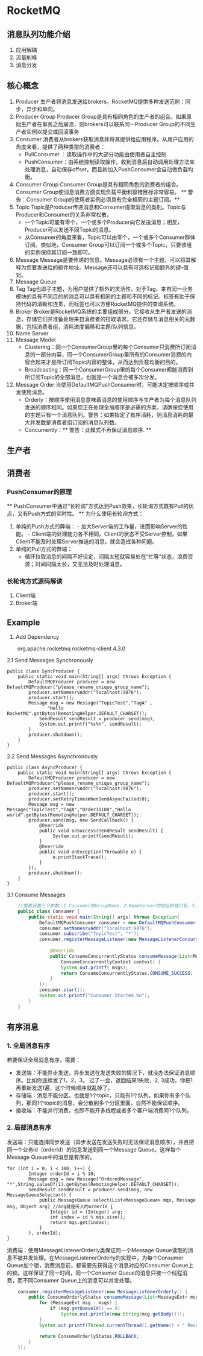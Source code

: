 # RocketMQ

## 消息队列功能介绍
1. 应用解耦
2. 流量削峰
3. 消息分发

## 核心概念
1.	Producer
生产者将消息发送给brokers。RocketMQ提供多种发送范例：同步，异步和单向。
2.	Producer Group
Producer Group是具有相同角色的生产者的组合。如果原始生产者在事务之后崩溃，则brokers可以联系同一Producer Group的不同生产者实例以提交或回滚事务
3.	Consumer
消费者从brokers获取消息并将其提供给应用程序。从用户应用的角度来看，提供了两种类型的消费者：
	-	PullConsumer ：读取操作中的大部分功能由使用者自主控制
	-	PushConsumer：由系统控制读取操作，收到消息后自动调用处理方法来处理消息，自动保存offset，而且新加入PushConsumer会自动做负载均衡。
4.	Consumer Group
Consumer Group是具有相同角色的消费者的组合。Consumer Group使消息消费方面实现负载平衡和容错目标非常容易。 ** 警告：Consumer Group的使用者实例必须具有完全相同的主题订阅。**
5.	Topic
Topic是Producer传递消息和Consumer提取消息的类别。Topic与Producer和Consumer的关系非常松散。
	-	一个Topic可能有零个，一个或多个Producer向它发送消息；相反，Producer可以发送不同Topic的消息。
	-	从Consumer的角度来看，Topic可以由零个，一个或多个Consumer群体订阅。类似地，Consumer Group可以订阅一个或多个Topic，只要该组的实例保持其订阅一致即可。
6.	Message
Message是要传递的信息。Message必须有一个主题，可以将其解释为您要发送给的邮件地址。Message还可以具有可选标记和额外的键-值对。
7.	Message Queue
8.	Tag
Tag也即子主题，为用户提供了额外的灵活性。对于Tag，来自同一业务模块的具有不同目的的消息可以具有相同的主题和不同的标记。标签有助于保持代码的清晰和连贯，而标签也可以方便RocketMQ提供的查询系统。
9.	Broker
Broker是RocketMQ系统的主要组成部分。它接收从生产者发送的消息，存储它们并准备处理来自消费者的拉取请求。它还存储与消息相关的元数据，包括消费者组，消耗进度偏移和主题/队列信息。
10.	Name Server
11.	Message Model
	-	Clustering：同一个ConsumerGroup里的每个Consumer只消费所订阅消息的一部分内容，同一个ConsumerGroup里所有的Consumer消费的内容合起来才是所订阅Topic内容的整体，从而达到负载均衡的目的。
	-	Broadcasting：同一个ConsumerGroup里的每个Consumer都能消费到所订阅Topic的全部消息，也就是一个消息会被多次分发。
12.	Message Order
当使用DefaultMQPushConsumer时，可能决定按顺序或并发使用消息。
	- Orderly：按顺序使用消息意味着消息的使用顺序与生产者为每个消息队列发送的顺序相同。如果您正在处理全局顺序是必需的方案，请确保您使用的主题只有一个消息队列。警告：如果指定了有序消耗，则消息消耗的最大并发数是消费者组订阅的消息队列数。 
	- Concurrently：** 警告：此模式不再保证消息顺序. **

## 生产者

## 消费者

### PushConsumer的原理
** 
PushConsumer中通过“长轮询”方式达到Push效果，长轮询方式既有Pull的优点，又有Push方式的实时性。
**
为什么使用长轮询方式：    
  1. 单纯的Push方式的弊端：
	- 加大Server端的工作量，进而影响Server的性能。
	- Client端的处理能力各不相同，Client的状态不受Server控制，如果Client不能及时处理Server推送的消息，就会造成各种问题。	
  2. 单纯的Pull方式的弊端：
	  - 循环拉取消息的间隔不好设定，间隔太短就容易处在“忙等”状态，浪费资源；时间间隔太长，又无法及时处理消息。
	  
### 长轮询方式源码解读
1. Client端
2. Broker端


## Example
1. Add Dependency    

	
	<dependency>
   ​     <groupId>org.apache.rocketmq</groupId>
   ​     <artifactId>rocketmq-client</artifactId>
   ​     <version>4.3.0</version>
    </dependency>

2.1 Send Messages Synchronously

	public class SyncProducer {
	    public static void main(String[] args) throws Exception {
	        DefaultMQProducer producer = new  DefaultMQProducer("please_rename_unique_group_name");
	        producer.setNamesrvAddr("localhost:9876");
	        producer.start();
	        Message msg = new Message("TopicTest","TagA" ,
	               "Hello RocketMQ".getBytes(RemotingHelper.DEFAULT_CHARSET));
	            SendResult sendResult = producer.send(msg);
	            System.out.printf("%s%n", sendResult);
	        }
	        producer.shutdown();
	    }
	}

2.2 Send Messages Asynchronously

	public class AsyncProducer {
	    public static void main(String[] args) throws Exception {
	        DefaultMQProducer producer = new DefaultMQProducer("please_rename_unique_group_name"); 
	        producer.setNamesrvAddr("localhost:9876");
	        producer.start();
	        producer.setRetryTimesWhenSendAsyncFailed(0);
	        Message msg = new Message("TopicTest","TagA","OrderID188","Hello world".getBytes(RemotingHelper.DEFAULT_CHARSET));
	        producer.send(msg, new SendCallback() {
	            @Override
	            public void onSuccess(SendResult sendResult) {
	                 System.out.printf(sendResult);
	            }
	            @Override
	            public void onException(Throwable e) {
	                 e.printStackTrace();
	            }
	        });
	        producer.shutdown();
	    }
	}

3.1 Consume Messages

```java
	//需要设置三个参数：1.Consumer的GroupName，2.NameServer的地址和端口号，3.要订阅的Topic
	public class Consumer {
	    public static void main(String[] args) throws Exception{
	        DefaultMQPushConsumer consumer = new DefaultMQPushConsumer("please_rename_unique_group_name");
	        consumer.setNamesrvAddr("localhost:9876");
	        consumer.subscribe("TopicTest", "*");
	        consumer.registerMessageListener(new MessageListenerConcurrently() {
	
	            @Override
	            public ConsumeConcurrentlyStatus consumeMessage(List<MessageExt> msgs,
	                ConsumeConcurrentlyContext context) {
	                System.out.printf( msgs);
	                return ConsumeConcurrentlyStatus.CONSUME_SUCCESS;
	            }
	        });
	        consumer.start();
	        System.out.printf("Consumer Started.%n");
	    }
	}
 ```

## 有序消息

### 1. 全局消息有序
若要保证全局消息有序，需要：
- 发送端：不能异步发送，异步发送在发送失败的情况下，就没办法保证消息顺序。比如你连续发了1，2，3。 过了一会，返回结果1失败，2, 3成功。你把1再重新发送1遍，这个时候顺序就乱掉了。
- 存储端：消息不能分区。也就是1个topic，只能有1个队列。如果你有多个队列，那同1个topic的消息，会分散到多个分区里面，自然不能保证顺序。
- 接收端：不能并行消费，也即不能开多线程或者多个客户端消费同1个队列。


### 2. 局部消息有序
发送端：只能选择同步发送（异步发送在发送失败时无法保证消息顺序），并且把同一个业务id（orderId）的消息发送到同一个Message Queue。这样每个Message Queue中的消息是有序的。

	for (int i = 0; i < 100; i++) {
			Integer orderId = i % 10;
			Message msg = new Message("OrderedMessage", "*",String.valueOf(i).getBytes(RemotingHelper.DEFAULT_CHARSET));
			SendResult sendResult = producer.send(msg, new MessageQueueSelector() {
				public MessageQueue select(List<MessageQueue> mqs, Message msg, Object arg) //arg就是传入的orderId {
					Integer id = (Integer) arg;
					int index = id % mqs.size();
					return mqs.get(index);
				}
			}, orderId);
	}

消费端：使用MessageListenerOrderly类保证同一个Message Queue读取的消息不被并发处理。在MessageListenerOrderly的实现中，为每个Consumer Queue加个锁，消费消息前，都需要先获得这个消息对应的Consumer Queue上的锁。这样保证了同一时间，同一个Consumer Queue的消息只被一个线程消费，而不同Consumer Queue上的消息可以并发处理。

```java
	consumer.registerMessageListener(new MessageListenerOrderly() {
		public ConsumeOrderlyStatus consumeMessage(List<MessageExt> msgs, ConsumeOrderlyContext context) {
			for (MessageExt msg : msgs) {
				if (msg.getQueueId() == 0)
					System.out.println(new String(msg.getBody()));
			}
			System.out.printf(Thread.currentThread().getName() + " Receive New Messages:" + msgs + "%n");

			return ConsumeOrderlyStatus.ROLLBACK;
		}
	});
```